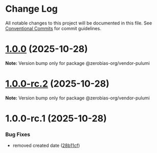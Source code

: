 # Change Log

All notable changes to this project will be documented in this file.
See [Conventional Commits](https://conventionalcommits.org) for commit guidelines.

# [1.0.0](https://github.com/zerobias-org/vendor/compare/@zerobias-org/vendor-pulumi@1.0.0-rc.2...@zerobias-org/vendor-pulumi@1.0.0) (2025-10-28)

**Note:** Version bump only for package @zerobias-org/vendor-pulumi





# [1.0.0-rc.2](https://github.com/zerobias-org/vendor/compare/@zerobias-org/vendor-pulumi@1.0.0-rc.1...@zerobias-org/vendor-pulumi@1.0.0-rc.2) (2025-10-28)

**Note:** Version bump only for package @zerobias-org/vendor-pulumi





# 1.0.0-rc.1 (2025-10-28)


### Bug Fixes

* removed created date ([28b11cf](https://github.com/zerobias-org/vendor/commit/28b11cf2563e9cdadd4b1dc83edd60d2fcd01df0))
